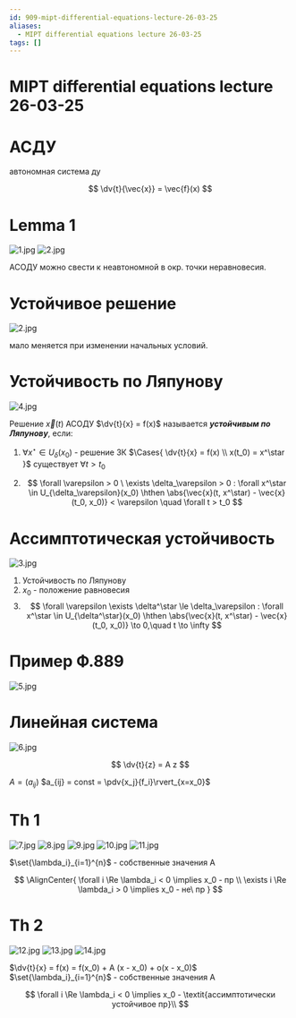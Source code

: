 ```yaml
---
id: 909-mipt-differential-equations-lecture-26-03-25
aliases:
  - MIPT differential equations lecture 26-03-25
tags: []
---
```


# MIPT differential equations lecture 26-03-25

# АСДУ

автономная система ду

$$
\dv{t}{\vec{x}} = \vec{f}(x)
$$

# Lemma 1

![1.jpg](assets/imgs/26-03-25_15-29-20_659_IMG_20250326_110554.jpg)
![2.jpg](assets/imgs/26-03-25_15-29-20_841_IMG_20250326_110558.jpg)

АСОДУ можно свести к неавтономной в окр. точки неравновесия.

# Устойчивое решение

![2.jpg](assets/imgs/26-03-25_15-29-20_841_IMG_20250326_110558.jpg)

мало меняется при изменении начальных условий.

# Устойчивость по Ляпунову

![4.jpg](assets/imgs/26-03-25_15-29-20_079_IMG_20250326_111341.jpg)

Решение $\vec{x}(t)$ АСОДУ $\dv{t}{x} = f(x)$ называется **_устойчивым по Ляпунову_**, если:

1. $\forall x^\star \in U_\delta(x_0)$ - решение ЗК $\Cases{
\dv{t}{x} = f(x) \\
x(t_0) = x^\star
}$ существует $\forall t > t_0$

2. $$
   \forall \varepsilon > 0 \ \exists \delta_\varepsilon > 0 :
   \forall x^\star \in U_{\delta_\varepsilon}(x_0) \hthen
   \abs{\vec{x}(t, x^\star) - \vec{x}(t_0, x_0)} < \varepsilon
   \quad
   \forall t > t_0
   $$

# Ассимптотическая устойчивость

![3.jpg](assets/imgs/26-03-25_15-29-20_657_IMG_20250326_111328.jpg)

1. Устойчивость по Ляпунову
2. $x_0$ - положение равновесия
3. $$
   \forall \varepsilon \exists \delta^\star \le \delta_\varepsilon :
   \forall x^\star \in U_{\delta^\star}(x_0) \hthen
   \abs{\vec{x}(t, x^\star) - \vec{x}(t_0, x_0)} \to 0,\quad t \to \infty
   $$

# Пример Ф.889

![5.jpg](assets/imgs/26-03-25_15-29-20_072_IMG_20250326_114221.jpg)

# Линейная система

![6.jpg](assets/imgs/26-03-25_15-29-20_255_IMG_20250326_114224.jpg)

$$
\dv{t}{z} = A z
$$

$A = (a_{ij})$
$a_{ij} = const = \pdv{x_j}{f_i}\rvert_{x=x_0}$

# Th 1

![7.jpg](assets/imgs/26-03-25_15-29-20_924_IMG_20250326_114227.jpg)
![8.jpg](assets/imgs/26-03-25_15-29-20_535_IMG_20250326_114416.jpg)
![9.jpg](assets/imgs/26-03-25_15-29-20_455_IMG_20250326_120134.jpg)
![10.jpg](assets/imgs/26-03-25_15-29-21_166_IMG_20250326_120138.jpg)
![11.jpg](assets/imgs/26-03-25_15-29-21_634_IMG_20250326_120143.jpg)

$\set{\lambda_i}_{i=1}^{n}$ - собственные значения A

$$
\AlignCenter{
\forall i \Re \lambda_i < 0 \implies x_0 - пр \\
\exists i \Re \lambda_i > 0 \implies x_0 - не\ пр
}
$$

# Th 2

![12.jpg](assets/imgs/26-03-25_15-29-21_090_IMG_20250326_120348.jpg)
![13.jpg](assets/imgs/26-03-25_15-29-21_881_IMG_20250326_121258.jpg)
![14.jpg](assets/imgs/26-03-25_15-29-21_982_IMG_20250326_121301.jpg)

$\dv{t}{x} = f(x) = f(x_0) + A (x - x_0) + o(x - x_0)$
$\set{\lambda_i}_{i=1}^{n}$ - собственные значения A

$$
\forall i \Re \lambda_i < 0 \implies x_0 - \textit{ассимптотически устойчивое пр}\\
$$
